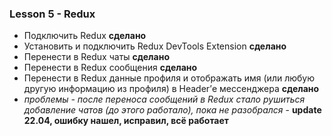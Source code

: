 ### Lesson 5 - Redux
* Подключить Redux **сделано**
* Установить и подключить Redux DevTools Extension **сделано**
* Перенести в Redux чаты **сделано**
* Перенести в Redux сообщения **сделано**
* Перенести в Redux данные профиля и отображать имя (или любую другую информацию из профиля) в Header’е мессенджера **сделано**
* *проблемы - после переноса сообщений в Redux стало рушиться добавление чатов (до этого работало), пока не разобрался* - **update 22.04, ошибку нашел, исправил, всё работает**